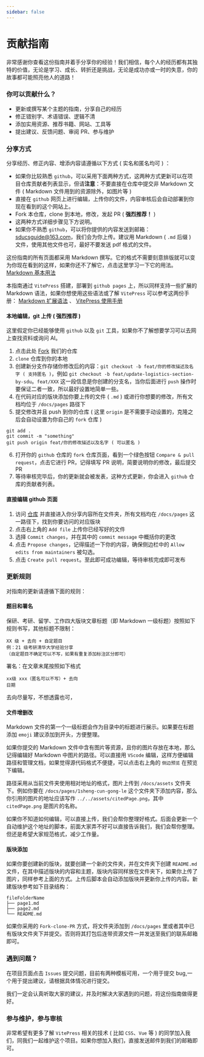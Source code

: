 ```yaml
---
sidebar: false
---
```


# 贡献指南

非常感谢你查看这份指南并着手分享你的经验！我们相信，每个人的经历都有其独特的价值，无论是学习、成长、转折还是挑战，无论是成功亦或一时的失意，你的故事都可能照亮他人的道路！

### 你可以贡献什么？

-   更新或撰写某个主题的指南，分享自己的经历
-   修正错别字、术语错误、逻辑不清
-   添加实用资源、推荐书籍、网站、工具等
-   提出建议、反馈问题、审阅 PR、参与维护

### 分享方式

分享经历、修正内容、增添内容请遵循以下方式 ( 实名和匿名均可 ) ：

-   如果你比较熟悉 `github`，可以采用下面两种方式，这两种方式更新可以在项目仓库贡献者列表显示，但请**注意**：不要直接在仓库中提交非 Markdown 文件 ( Markdown 文件用到的资源除外，如图片等 )
  -   直接在 `github` 网页上进行编辑，上传你的文件，内容审核后会自动部署到你现在看到的这个网站上。
  -   Fork 本仓库，clone 到本地，修改，发起 PR ( **强烈推荐！** )
  -   这两种方式详细步骤见下方说明。
-   如果你不熟悉 `github`，可以将你提供的内容发送到邮箱： sducsguide@163.com，我们会为你上传。建议用 Markdown ( `.md` 后缀 ) 文件，使用其他文件也可，最好不要发送 pdf 格式的文件。

这份指南的所有页面都采用 Markdown 撰写。它的格式不需要刻意排版就可以变为你现在看到的这样，如果你还不了解它，点击这里学习一下它的用法。 [Markdown 基本用法](https://markdown.com.cn/basic-syntax/)

本指南通过 `VitePress` 搭建，部署到 `github pages` 上，所以同样支持一些扩展的 Markdown 语法，如果你想使用这些语法或了解 `VitePress` 可以参考这两份手册： [Markdown 扩展语法](https://vitepress.dev/zh/guide/markdown) 、 [VitePress 使用手册](https://vitepress.dev/zh/)

#### 本地编辑，git 上传 ( 强烈推荐 )

这里假定你已经能够使用 `github` 以及 `git` 工具，如果你不了解想要学习可以去网上查找资料或询问 AI。

1.  点击此处 [Fork](https://github.com/SDUCSGuide/SDUCSGuide/fork) 我们的仓库
2.  `clone` 仓库到你的本地
3.  创建新分支作存储你修改后的内容：`git checkout -b feat/你的修改描述及名字 ( 支持匿名 )`，例如 `git checkout -b feat/update-logistics-section-by-sdu`。`feat/XXX` 这一段信息是你创建的分支名，当你后面进行 `push` 操作时要保证二者一致，所以最好设置地简单一些。
4.  在代码对应的版块添加你要上传的文件 ( `.md` ) 或进行你想要的修改，所有文档均位于 `/docs/pages` 路径下
5.  提交修改并且 push 到你的仓库 ( 这里 `origin` 是不需要手动设置的，克隆之后会自动设置为你自己的 `fork` 仓库 )

```
git add .
git commit -m "something"
git push origin feat/你的修改描述以及名字 ( 可以匿名 )
```

6.  打开你的 `github` 仓库的 `fork` 仓库页面，看到一个绿色按钮 `Compare & pull request`，点击它进行 PR，记得填写 PR 说明，简要说明你的修改，最后提交 PR
7.  等待审核完毕后，你的更新就会被发表，这种方式更新，你会进入 `github` 仓库的贡献者列表。

#### 直接编辑 github 页面

1.  访问 [仓库](https://github.com/SDUCSGuide/SDUCSGuide) 并直接进入你分享内容所在文件夹，所有文档均在 `/docs/pages` 这一路径下，找到你要访问的对应版块
2.  点击右上角的 `Add file` 上传你已经写好的文件
3.  选择 `Commit changes`，并在其中的 `commit message` 中概括你的更改
4.  点击 `Propose changes`，记得描述一下你的内容，确保侧边栏中的 `Allow edits from maintainers` 被勾选。
5.  点击 `Create pull request`。至此即可成功编辑，等待审核完成即可发布

### 更新规则

对指南的更新请遵循下面的规则：

#### 题目和署名

保研、考研、留学、工作四大版块文章标题（即 Markdown 一级标题）按照如下规则书写，其他标题不限制：
```
XX 级 + 去向 + 自定题目  
例：21 级考研清华大学经验分享
（自定题目不确定可以不写，如果有重复添加标注区分即可）
``` 
署名：在文章末尾按照如下格式
```
xx级 xxx（匿名可以不写）+ 去向
日期
```
去向尽量写，不想透露也可，
#### 文件增删改

Markdown 文件的第一个一级标题会作为目录中的标题进行展示。如果要在标题添加 `emoji` 建议添加到开头，方便整理。

如果你提交的 Markdown 文件中含有图片等资源，且你的图片存放在本地，那么记得编辑好 Markdown 中图片的路径。可以直接用 `VScode` 编辑，这样方便编辑路径和管理文档，如果觉得源代码格式不便捷，可以点击右上角的 ` 侧边预览 ` 在预览下编辑。

路径采用从当前文件夹使用相对地址的格式，图片上传到 `/docs/assets` 文件夹下。例如你要在 `/docs/pages/1sheng-cun-gong-le` 这个文件夹下添加内容，那么你引用的图片的地址应该写作 `../../assets/citedPage.png`，其中 `citedPage.png` 是图片的名称。

如果你不知道如何编辑，可以直接上传，我们会帮你整理好格式。后面会更新一个自动维护这个地址的脚本，前面大家弄不好可以直接告诉我们，我们会帮你整理。但还是希望大家规范格式，减少工作量。

#### 版块添加

如果你要创建新的版块，就要创建一个新的文件夹，并在文件夹下创建 `README.md` 文件，在其中描述版块的内容和主题，版块内容同样放在文件夹下，如果你上传了图片，同样参考上面的方式。上传后脚本会自动添加版块并更新你上传的内容。新建版块参考如下目录结构：

```
fileFolderName
├── page1.md
├── page2.md
└── README.md
```

如果你采用的 `Fork-clone-PR` 方式，将文件夹添加到 `/docs/pages` 里或者其中已有版块文件夹下并提交。否则将其打包后连带资源文件一并发送至我们的联系邮箱即可。

### 遇到问题？

在项目页面点击 `Issues` 提交问题，目前有两种模板可用，一个用于提交 bug,一个用于提出建议，请根据具体情况进行提交。

我们一定会认真听取大家的建议，并及时解决大家遇到的问题，将这份指南做得更好。

### 参与维护，参与审核

非常希望有更多了解 `VitePress` 相关的技术 ( 比如 `CSS`、`Vue` 等 ) 的同学加入我们，同我们一起维护这个项目。如果你想加入我们，直接发送邮件到我们的邮箱即可。
